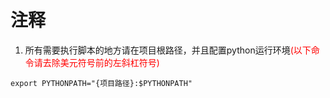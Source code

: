 # 注释
1. 所有需要执行脚本的地方请在项目根路径，并且配置python运行环境<font color='red'>(以下命令请去除美元符号前的左斜杠符号)</font>
```
export PYTHONPATH="{项目路径}:$PYTHONPATH"
```
